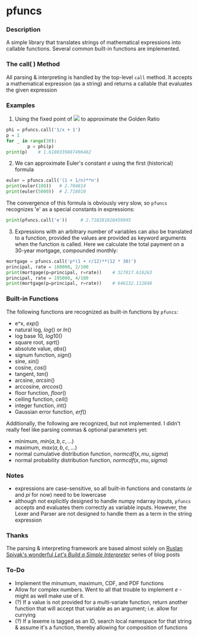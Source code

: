 # pfuncs #


### Description ###

A simple library that translates strings of mathematical expressions into
callable functions. Several common built-in functions are implemented.


### The call( ) Method ###
All parsing & interpreting is handled by the top-level `call` method. It accepts
a mathematical expression (as a string) and returns a callable that evaluates the
given expression


### Examples ###
1. Using the fixed point of <img src="https://render.githubusercontent.com/render/math?math=f(x) = 1 %2B 1/x"> to approximate the Golden Ratio
```python
phi = pfuncs.call('1/x + 1')
p = 1
for _ in range(30):
		p = phi(p)
print(p) 	# 1.6180339887496482
```

2. We can approximate Euler's constant $e$ using the first (historical) formula
```python
euler = pfuncs.call('(1 + 1/n)**n')
print(euler(100))	# 2.704814
print(euler(5000)) 	# 2.718010
```
The convergence of this formula is obviously very slow, so `pfuncs` recognizes 'e' as a special constants in expressions:
```python
print(pfuncs.call('e')) 	# 2.718281828459045
```

3. Expressions with an arbitrary number of variables can also be translated to a function, provided the values are provided as keyword arguments when the function is called. Here we calculate the total payment on a 30-year mortgage, compounded monthly:
```python
mortgage = pfuncs.call('p*(1 + r/12)**(12 * 30)')
principal, rate = 180000, 2/100
print(mortgage(p=principal, r=rate)) 	# 327817.616263
principal, rate = 195000, 4/100
print(mortgage(p=principal, r=rate)) 	# 646132.112848
```


### Built-in Functions ###
The following functions are recognized as built-in functions by `pfuncs`:
* e^x, $exp()$
* natural log, $log()$ or $ln()$
* log base 10, $log10()$
* square root, $sqrt()$
* absolute value, $abs()$
* signum function, $sign()$
* sine, $sin()$
* cosine, $cos()$
* tangent, $tan()$
* arcsine, $arcsin()$
* arccosine, $arccos()$
* floor function, $floor()$
* ceiling function, $ceil()$
* integer function, $int()$
* Gaussian error function, $erf()$

Additionally, the following are recognized, but not implemented. I didn't really feel like parsing commas & optional parameters yet:
* minimum, $min(a, b, c, ...)$
* maximum, $max(a, b, c, ...)$
* normal cumulative distribution function, $normcdf(x, mu, sigma)$
* normal probability distribution function, $normcdf(x, mu, sigma)$


### Notes ###
* expressions are case-sensitive, so all built-in functions and constants ($e$ and $pi$ for now) need to be lowercase
* although not explicitly designed to handle numpy ndarray inputs, `pfuncs` accepts and evaluates them correctly as variable inputs. However, the Lexer and Parser are not designed to handle them as a term in the string expression


### Thanks ###
The parsing & interpreting framework are based almost solely on [Ruslan Spivak's wonderful _Let's Build a Simple Interpreter_](https://ruslanspivak.com/lsbasi-part1/) series of blog posts


### To-Do ###
* Implement the minumum, maximum, CDF, and PDF functions
* Allow for complex numbers. Went to all that trouble to implement $e$ - might as well make use of it.
* (?) If a value is not provided for a multi-variate function, return another function that will accept that variable as an argument; i.e. allow for currying
* (?) If a lexeme is tagged as an ID, search local namespace for that string & assume it's a function, thereby allowing for composition of functions